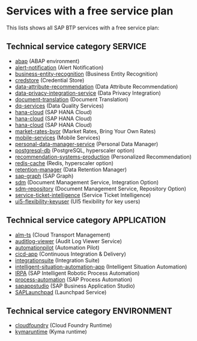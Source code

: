 # Services with a free service plan

This lists shows all SAP BTP services with a free service plan:

## Technical service category **SERVICE**

- [abap](services/abap.md) (ABAP environment)
- [alert-notification](services/alert-notification.md) (Alert Notification)
- [business-entity-recognition](services/business-entity-recognition.md) (Business Entity Recognition)
- [credstore](services/credstore.md) (Credential Store)
- [data-attribute-recommendation](services/data-attribute-recommendation.md) (Data Attribute Recommendation)
- [data-privacy-integration-service](services/data-privacy-integration-service.md) (Data Privacy Integration)
- [document-translation](services/document-translation.md) (Document Translation)
- [dq-services](services/dq-services.md) (Data Quality Services)
- [hana-cloud](services/hana-cloud.md) (SAP HANA Cloud)
- [hana-cloud](services/hana-cloud.md) (SAP HANA Cloud)
- [hana-cloud](services/hana-cloud.md) (SAP HANA Cloud)
- [market-rates-byor](services/market-rates-byor.md) (Market Rates, Bring Your Own Rates)
- [mobile-services](services/mobile-services.md) (Mobile Services)
- [personal-data-manager-service](services/personal-data-manager-service.md) (Personal Data Manager)
- [postgresql-db](services/postgresql-db.md) (PostgreSQL, hyperscaler option)
- [recommendation-systems-production](services/recommendation-systems-production.md) (Personalized Recommendation)
- [redis-cache](services/redis-cache.md) (Redis, hyperscaler option)
- [retention-manager](services/retention-manager.md) (Data Retention Manager)
- [sap-graph](services/sap-graph.md) (SAP Graph)
- [sdm](services/sdm.md) (Document Management Service, Integration Option)
- [sdm-repository](services/sdm-repository.md) (Document Management Service, Repository Option)
- [service-ticket-intelligence](services/service-ticket-intelligence.md) (Service Ticket Intelligence)
- [ui5-flexibility-keyuser](services/ui5-flexibility-keyuser.md) (UI5 flexibility for key users)

## Technical service category **APPLICATION**

- [alm-ts](services/alm-ts.md) (Cloud Transport Management)
- [auditlog-viewer](services/auditlog-viewer.md) (Audit Log Viewer Service)
- [automationpilot](services/automationpilot.md) (Automation Pilot)
- [cicd-app](services/cicd-app.md) (Continuous Integration & Delivery)
- [integrationsuite](services/integrationsuite.md) (Integration Suite)
- [intelligent-situation-automation-app](services/intelligent-situation-automation-app.md) (Intelligent Situation Automation)
- [IRPA](services/IRPA.md) (SAP Intelligent Robotic Process Automation)
- [process-automation](services/process-automation.md) (SAP Process Automation)
- [sapappstudio](services/sapappstudio.md) (SAP Business Application Studio)
- [SAPLaunchpad](services/SAPLaunchpad.md) (Launchpad Service)

## Technical service category **ENVIRONMENT**

- [cloudfoundry](services/cloudfoundry.md) (Cloud Foundry Runtime)
- [kymaruntime](services/kymaruntime.md) (Kyma runtime)
